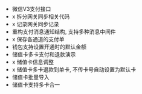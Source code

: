 - 微信V3支付接口
- x 拆分网关同步相关代码
- x 记录网关同步记录
- 重构支付消息通知结构, 支持多种消息中间件
- x 保存各通道的支付单
- 钱包支持设置开通时的默认金额
- 储值卡多卡支付和退款演示
- x 储值卡信息调整
- x 储值卡多卡退款到单卡, 不传卡号自动设置为默认卡
- 储值卡批量导入
- 储值卡支持多卡合一

